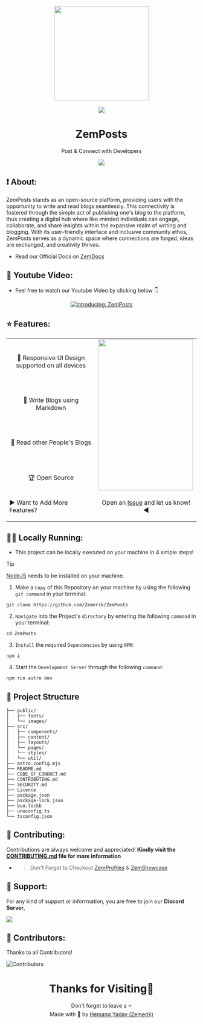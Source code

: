<p align = "center">

<img src = "public/favicon.ico" style = "height:250px;width:250px">

<br>

<br>

<img src = "https://skillicons.dev/icons?i=javascript,typescript,css,astro,react,vscode,vercel,github&perline=25">

</p>

<h1 align = "center">
  ZemPosts
</h1>

<p align = "center">
  Post & Connect with Developers
</p>

<p align = "center">
  <img src = "public/Screenshot.png">
</p>

## ❗ About:

ZemPosts stands as an open-source platform, providing users with the opportunity to write and read blogs seamlessly. This connectivity is fostered through the simple act of publishing one's blog to the platform, thus creating a digital hub where like-minded individuals can engage, collaborate, and share insights within the expansive realm of writing and blogging. With its user-friendly interface and inclusive community ethos, ZemPosts serves as a dynamic space where connections are forged, ideas are exchanged, and creativity thrives.

- Read our Official Docs on [ZemDocs](https://zemdocs.vercel.app/en/zemposts/introduction)

## 🎥 Youtube Video:

- Feel free to watch our Youtube Video by clicking below 👇

<div align = "center">

[![Introducing: ZemPosts](https://ytcards.demolab.com/?id=1HVd3NTt3f8&title=Introducing%3A+ZemPosts&lang=en&timestamp=1723352391&background_color=%230d1117&title_color=%23ffffff&stats_color=%23dedede&max_title_lines=1&width=250&border_radius=5&duration=411 "Introducing: ZemPosts")](https://www.youtube.com/watch?v=1HVd3NTt3f8)

</div>

## ⭐ Features:

<table align = "center">
  <tr>
    <td>
      <br>
      <p align = "center">
        📱 Responsive UI Design supported on all devices
      </p>
      <br>
      <br>
      <p align = "center">
        📃 Write Blogs using Markdown
      </p>
      <br>
      <br>
      <p align = "center">
        💖 Read other People's Blogs
      </p>
      <br>
      <br>
      <p align = "center">
        🏆 Open Source
      </p>
    </td>
    <td>

  <img src = "public/Screenshot_phone.png" style = "height: 400px; width: 250px">
    </td>
  </tr>
  <tr>
    <td>
      <p align = "left">
       ▶️ Want to Add More Features?
      </p>
    </td>
    <td>
      <p align = "center">
       Open an <a href = "https://github.com/Zemerik/ZemPosts/issues">Issue</a> and let us know! ◀
      </p>
    </td>
  </tr>
</table>

## 🏃‍♂️ Locally Running:

- This project can be locally executed on your machine in 4 simple steps!

> [!Tip]
> [NodeJS](https://nodejs.org/) needs to be installed on your machine. 


1. Make a `Copy` of this Repository on your machine by using the following `git command` in your terminal:

```
git clone https://github.com/Zemerik/ZemPosts
```

2. `Navigate` into the Project's `directory` by entering the following `command` in your terminal:

```
cd ZemPosts
```

3. `Install` the required `Dependencies` by using `NPM`:

```nodejs
npm i
```

4. Start the `Development Server` through the following `command`:

```nodejs
npm run astro dev
```

## 🚀 Project Structure

```text
├── public/
│   ├── fonts/
│   └── images/
├── src/
│   ├── components/
│   ├── content/
│   ├── layouts/
│   └── pages/
│   └── styles/
│   └── util/
├── astro.config.mjs
├── README.md
├── CODE_OF_CONDUCT.md
├── CONTRIBUTING.md
├── SECURITY.md
├── Licence
├── package.json
├── package-lock.json
├── bun.lockb
├── unoconfig.ts
└── tsconfig.json
```

## 🤝 Contributing:

Contributions are always welcome and appreciated! **Kindly visit the [CONTRIBUTING.md](https://github.com/Zemerik/ZemPosts/blob/main/CONTRIBUTING.md) file for more information**

- > Don't Forget to Checkout [ZemProfiles](https://github.com/Zemerik/ZemProfiles) & [ZemShowcase](https://github.com/Zemerik/ZemShowcase)
  
## 💁 Support:

For any kind of support or inforrmation, you are free to join our **Discord Server**,

<a href = "https://discord.gg/UF9KsmuGbr">
  <img src = "https://invidget.switchblade.xyz/UF9KsmuGbr">
</a>

## 🥳 Contributors:

Thanks to all Contributors!

![Contributors](https://contrib.rocks/image?repo=Zemerik/ZemPosts)

<h1 align = "center">
  Thanks for Visiting🙏
</h1>

<p align = "center">
  Don't forget to leave a ⭐
  <br>
  Made with 💖 by <a href = "https://github.com/Zemerik">Hemang Yadav (Zemerik)</a>
</p>
